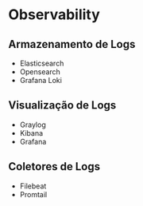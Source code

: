 # Observability

## Armazenamento de Logs

- Elasticsearch
- Opensearch
- Grafana Loki

## Visualização de Logs

- Graylog
- Kibana
- Grafana

## Coletores de Logs

- Filebeat
- Promtail

